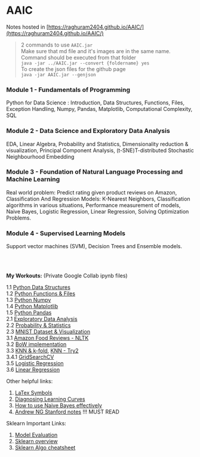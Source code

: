 # AAIC

Notes hosted in [https://raghuram2404.github.io/AAIC/](https://raghuram2404.github.io/AAIC/)

> 2 commands to use `AAIC.jar`  
> Make sure that md file and it's images are in the same name. Command should be executed from that folder  
> `java -jar ../AAIC.jar --convert {foldername} yes`  
> To create the json files for the github page  
> `java -jar AAIC.jar --genjson`

### Module 1 - Fundamentals of Programming
Python for Data Science : Introduction, Data Structures, Functions, Files, Exception Handling, Numpy, Pandas, Matplotlib, Computational Complexity, SQL

### Module 2 - Data Science and Exploratory Data Analysis
EDA, Linear Algebra, Probability and Statistics, Dimensionality reduction & visualization, Principal Component Analysis, (t-SNE)T-distributed Stochastic Neighbourhood Embedding

### Module 3 - Foundation of Natural Language Processing and Machine Learning
Real world problem: Predict rating given product reviews on Amazon,  Classification And Regression Models: K-Nearest Neighbors, Classification algorithms in various situations, Performance measurement of models, Naive Bayes, Logistic Regression, Linear Regression, Solving Optimization Problems.

### Module 4 - Supervised Learning Models
Support vector machines (SVM), Decision Trees and Ensemble models.

<br /><br />

**My Workouts:** (Private Google Collab ipynb files)  

1.1 [Python Data Structures](https://colab.research.google.com/drive/1y0AaVoz_lMVuWPykrGL4ps-f_Y6zjHeP?authuser=1)  
1.2 [Python Functions & Files](https://colab.research.google.com/drive/1x-4lk6G41667XPSgDq7X_tUd7un6hHH5?authuser=1)  
1.3 [Python Numpy](https://colab.research.google.com/drive/1nRbBIrXV7no_oTUt5BJwFsBZyGWDM2w4?authuser=1#scrollTo=fSBCxNXqQpxM)  
1.4 [Python Matplotlib](https://colab.research.google.com/drive/1IaXH-9Kt_8D5eFW60VJsha0fvjSqYAht?authuser=1)  
1.5 [Python Pandas](https://colab.research.google.com/drive/15TZOFwNSSHi3KThDgev7Q48P_dXOxoLP?authuser=1)  
2.1 [Exploratory Data Analysis](https://colab.research.google.com/drive/1lUSLJFXK46_K7q7IfJq4JSdP426PWhPq?authuser=1)  
2.2 [Probability & Statistics](https://colab.research.google.com/drive/1-UZ_1Y1Hp563hL7T8brsJzME-P-bJXkW?authuser=1)  
2.3 [MNIST Dataset & Visualization](https://colab.research.google.com/drive/1VlaTW1Egz5vXNrK-aOwkcDpPxO-OcT3D?authuser=1)  
3.1 [Amazon Food Reviews - NLTK](https://colab.research.google.com/drive/1_GfKuT3_BtQlAxH7xmteQD0Sh9qqNOSu?authuser=1)  
3.2 [BoW implementation](https://colab.research.google.com/drive/1Rd5Mx6eeBiIemInxY1y2hZvMkA3oZoaP?authuser=1#scrollTo=JQDj94EcflkN)  
3.3 [KNN & k-fold](https://colab.research.google.com/drive/1iqJtquXlfDVC6YoBSTAjtlZH2uAOg04u?authuser=1), [KNN - Try2](https://colab.research.google.com/drive/1MzlS_y0oj3U9AJu_itFIHa4VDuBz0cMM?authuser=1#scrollTo=8AXnkBbi7nda)   
3.4.1 [GridSearchCV](https://colab.research.google.com/drive/1JUhuYOFuxsEcbu8xtX0rg8E0okHOHJQE?authuser=1)  
3.5 [Logistic Regression](https://colab.research.google.com/drive/1iJ83HA6fm0WdluUFuoe0N9NeI8yw6rLo?authuser=1#scrollTo=cV9kCTaAXbW_)  
3.6 [Linear Regression](https://colab.research.google.com/drive/1lfxvvbNNMqaQPd7rq5FR-_wtOovS23dZ?authuser=1#scrollTo=NSy97yF35SML)  

Other helpful links:

1. [LaTex Symbols](https://gist.github.com/LKS90/252ac41bd4a173be35b0)  
2. [Diagnosing Learning Curves](https://machinelearningmastery.com/learning-curves-for-diagnosing-machine-learning-model-performance/)  
3. [How to use Naive Bayes effectively](https://towardsdatascience.com/naive-bayes-classifier-how-to-successfully-use-it-in-python-ecf76a995069)
4. [Andrew NG Stanford notes](http://cs229.stanford.edu/notes2020spring/) !!! MUST READ


Sklearn Important Links:

1. [Model Evaluation](https://scikit-learn.org/stable/modules/model_evaluation.html)
2. [Sklearn overview](https://scikit-learn.org/stable/user_guide.html)
3. [Sklearn Algo cheatsheet](https://scikit-learn.org/stable/tutorial/machine_learning_map/index.html)
